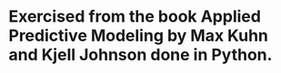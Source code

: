 # Exercised from the book Applied Predictive Modeling by Max Kuhn and Kjell Johnson done in Python.
